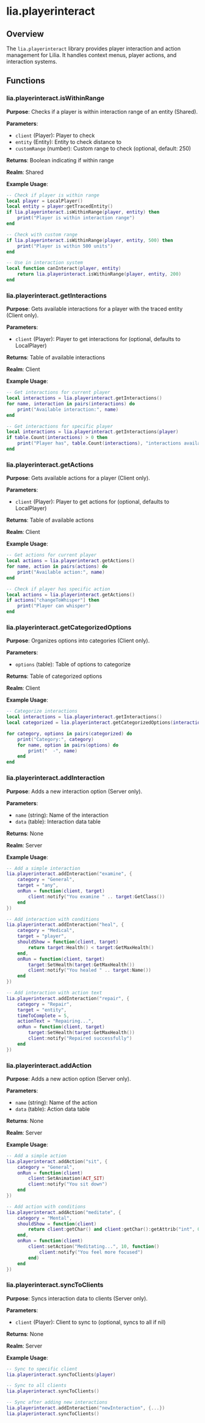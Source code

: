 # lia.playerinteract

## Overview
The `lia.playerinteract` library provides player interaction and action management for Lilia. It handles context menus, player actions, and interaction systems.

## Functions

### lia.playerinteract.isWithinRange
**Purpose**: Checks if a player is within interaction range of an entity (Shared).

**Parameters**:
- `client` (Player): Player to check
- `entity` (Entity): Entity to check distance to
- `customRange` (number): Custom range to check (optional, default: 250)

**Returns**: Boolean indicating if within range

**Realm**: Shared

**Example Usage**:
```lua
-- Check if player is within range
local player = LocalPlayer()
local entity = player:getTracedEntity()
if lia.playerinteract.isWithinRange(player, entity) then
    print("Player is within interaction range")
end

-- Check with custom range
if lia.playerinteract.isWithinRange(player, entity, 500) then
    print("Player is within 500 units")
end

-- Use in interaction system
local function canInteract(player, entity)
    return lia.playerinteract.isWithinRange(player, entity, 200)
end
```

### lia.playerinteract.getInteractions
**Purpose**: Gets available interactions for a player with the traced entity (Client only).

**Parameters**:
- `client` (Player): Player to get interactions for (optional, defaults to LocalPlayer)

**Returns**: Table of available interactions

**Realm**: Client

**Example Usage**:
```lua
-- Get interactions for current player
local interactions = lia.playerinteract.getInteractions()
for name, interaction in pairs(interactions) do
    print("Available interaction:", name)
end

-- Get interactions for specific player
local interactions = lia.playerinteract.getInteractions(player)
if table.Count(interactions) > 0 then
    print("Player has", table.Count(interactions), "interactions available")
end
```

### lia.playerinteract.getActions
**Purpose**: Gets available actions for a player (Client only).

**Parameters**:
- `client` (Player): Player to get actions for (optional, defaults to LocalPlayer)

**Returns**: Table of available actions

**Realm**: Client

**Example Usage**:
```lua
-- Get actions for current player
local actions = lia.playerinteract.getActions()
for name, action in pairs(actions) do
    print("Available action:", name)
end

-- Check if player has specific action
local actions = lia.playerinteract.getActions()
if actions["changeToWhisper"] then
    print("Player can whisper")
end
```

### lia.playerinteract.getCategorizedOptions
**Purpose**: Organizes options into categories (Client only).

**Parameters**:
- `options` (table): Table of options to categorize

**Returns**: Table of categorized options

**Realm**: Client

**Example Usage**:
```lua
-- Categorize interactions
local interactions = lia.playerinteract.getInteractions()
local categorized = lia.playerinteract.getCategorizedOptions(interactions)

for category, options in pairs(categorized) do
    print("Category:", category)
    for name, option in pairs(options) do
        print("  -", name)
    end
end
```

### lia.playerinteract.addInteraction
**Purpose**: Adds a new interaction option (Server only).

**Parameters**:
- `name` (string): Name of the interaction
- `data` (table): Interaction data table

**Returns**: None

**Realm**: Server

**Example Usage**:
```lua
-- Add a simple interaction
lia.playerinteract.addInteraction("examine", {
    category = "General",
    target = "any",
    onRun = function(client, target)
        client:notify("You examine " .. target:GetClass())
    end
})

-- Add interaction with conditions
lia.playerinteract.addInteraction("heal", {
    category = "Medical",
    target = "player",
    shouldShow = function(client, target)
        return target:Health() < target:GetMaxHealth()
    end,
    onRun = function(client, target)
        target:SetHealth(target:GetMaxHealth())
        client:notify("You healed " .. target:Name())
    end
})

-- Add interaction with action text
lia.playerinteract.addInteraction("repair", {
    category = "Repair",
    target = "entity",
    timeToComplete = 5,
    actionText = "Repairing...",
    onRun = function(client, target)
        target:SetHealth(target:GetMaxHealth())
        client:notify("Repaired successfully")
    end
})
```

### lia.playerinteract.addAction
**Purpose**: Adds a new action option (Server only).

**Parameters**:
- `name` (string): Name of the action
- `data` (table): Action data table

**Returns**: None

**Realm**: Server

**Example Usage**:
```lua
-- Add a simple action
lia.playerinteract.addAction("sit", {
    category = "General",
    onRun = function(client)
        client:SetAnimation(ACT_SIT)
        client:notify("You sit down")
    end
})

-- Add action with conditions
lia.playerinteract.addAction("meditate", {
    category = "Mental",
    shouldShow = function(client)
        return client:getChar() and client:getChar():getAttrib("int", 0) > 10
    end,
    onRun = function(client)
        client:setAction("Meditating...", 10, function()
            client:notify("You feel more focused")
        end)
    end
})
```

### lia.playerinteract.syncToClients
**Purpose**: Syncs interaction data to clients (Server only).

**Parameters**:
- `client` (Player): Client to sync to (optional, syncs to all if nil)

**Returns**: None

**Realm**: Server

**Example Usage**:
```lua
-- Sync to specific client
lia.playerinteract.syncToClients(player)

-- Sync to all clients
lia.playerinteract.syncToClients()

-- Sync after adding new interactions
lia.playerinteract.addInteraction("newInteraction", {...})
lia.playerinteract.syncToClients()
```
